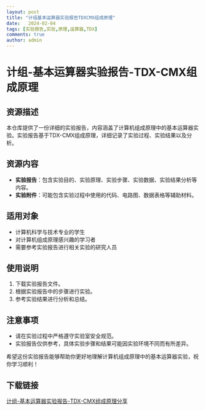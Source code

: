 ```yaml
---
layout: post
title: "计组基本运算器实验报告TDXCMX组成原理"
date:   2024-02-04
tags: [实验报告,实验,原理,运算器,TDX]
comments: true
author: admin
---
```

# 计组-基本运算器实验报告-TDX-CMX组成原理

## 资源描述

本仓库提供了一份详细的实验报告，内容涵盖了计算机组成原理中的基本运算器实验。实验报告基于TDX-CMX组成原理，详细记录了实验过程、实验结果以及分析。

## 资源内容

- **实验报告**：包含实验目的、实验原理、实验步骤、实验数据、实验结果分析等内容。
- **实验附件**：可能包含实验过程中使用的代码、电路图、数据表格等辅助材料。

## 适用对象

- 计算机科学与技术专业的学生
- 对计算机组成原理感兴趣的学习者
- 需要参考实验报告进行相关实验的研究人员

## 使用说明

1. 下载实验报告文件。
2. 根据实验报告中的步骤进行实验。
3. 参考实验结果进行分析和总结。

## 注意事项

- 请在实验过程中严格遵守实验室安全规范。
- 实验报告仅供参考，具体实验步骤和结果可能因实验环境不同而有所差异。

希望这份实验报告能够帮助你更好地理解计算机组成原理中的基本运算器实验，祝你学习顺利！

## 下载链接

[计组-基本运算器实验报告-TDX-CMX组成原理分享](https://pan.quark.cn/s/f1ea4564c740)